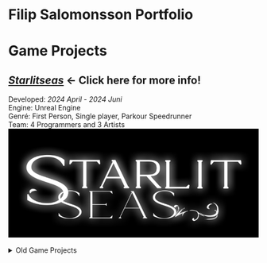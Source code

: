 # Filip Salomonsson Portfolio

# Game Projects

## [***Starlitseas***](Starlitseas) ← Click here for more info!
Developed: *2024 April - 2024 Juni*  
Engine: Unreal Engine  
Genré: First Person, Single player, Parkour Speedrunner  
Team: 4 Programmers and 3 Artists
![Starlitseas_Title](/Assests/Starlitseas_Title.png)




<details>
<summary>Old Game Projects</summary>  

## [***Islands of Tjom***](Islands of Tjom) ← Click here for more info!
Developed: *2024 April - 2024 Juni*  
Engine: Unreal Engine  
Genré: First Person, Single player, Parkour Speedrunner  
Team: 4 Programmers and 3 Artists
## Islands of Tjom  
In 2021 i spent half a year learning how to make a cool looking cartoon style 3D rpg/survival game in unity for my degree project.   
In the link below is my essay and a powerpoint on the game (in Swedish).

Degree project essay and powerpoint: [Drive_Document](https://drive.google.com/drive/folders/1aACRJVYvIYw3PrxSMH7jPCPunhG_WQpW)

## Tjom
Tjom is a retro mario type game, made in Unity. A solo, 2 week project. Tjom has 3 levels, 2 normal and 1 boss level. Made in 2020.

Website link: [Tjom indiedb](https://www.indiedb.com/games/tjom/downloads/tjom)

![Tjom_Level1](/Assests/Tjom_Level1.png)
![Tjom_Level2](/Assests/Tjom_Level2.png)
![Tjom_Level3](/Assests/Tjom_Level3.png)
</details>
